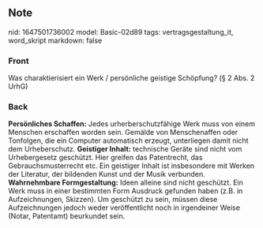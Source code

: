 ## Note
nid: 1647501736002
model: Basic-02d89
tags: vertragsgestaltung_it, word_skript
markdown: false

### Front
Was charaktierisiert ein Werk / persönliche geistige Schöpfung? (§ 2 Abs. 2 UrhG)

### Back
<b>Persönliches Schaffen:</b> Jedes urherberschutzfähige Werk muss
von einem Menschen erschaffen worden sein. Gemälde von
Menschenaffen oder Tonfolgen, die ein Computer automatisch erzeugt,
unterliegen damit nicht dem Urheberschutz. <b>Geistiger Inhalt:</b>
technische Geräte sind nicht vom Urhebergesetz geschützt. Hier
greifen das Patentrecht, das Gebrauchsmusterrecht etc. Ein
geistiger Inhalt ist insbesondere mit Werken der Literatur, der
bildenden Kunst und der Musik verbunden. <b>Wahrnehmbare
Formgestaltung:</b> Ideen alleine sind nicht geschützt. Ein Werk
muss in einer bestimmten Form Ausdruck gefunden haben (z.B. in
Aufzeichnungen, Skizzen). Um geschützt zu sein, müssen diese
Aufzeichnungen jedoch weder veröffentlicht noch in irgendeiner
Weise (Notar, Patentamt) beurkundet sein.
